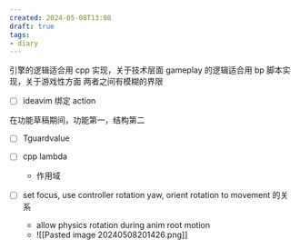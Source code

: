 ```yaml
---
created: 2024-05-08T13:08
draft: true
tags:
- diary
---
```


引擎的逻辑适合用 cpp 实现，关于技术层面
gameplay 的逻辑适合用 bp 脚本实现，关于游戏性方面
两者之间有模糊的界限

- [ ] ideavim 绑定 action


在功能草稿期间，功能第一，结构第二

- [ ] Tguardvalue
- [ ] cpp lambda
	- 作用域

- [ ] set focus, use controller rotation yaw, orient rotation to movement 的关系
	- allow physics rotation during anim root motion
	- ![[Pasted image 20240508201426.png]]